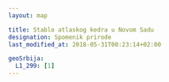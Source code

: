 ```yaml
---
layout: map

title: Stablo atlaskog kedra u Novom Sadu
designation: Spomenik prirode
last_modified_at: 2018-05-31T00:23:14+02:00

geoSrbija:
  L1_299: [1]
---
```

